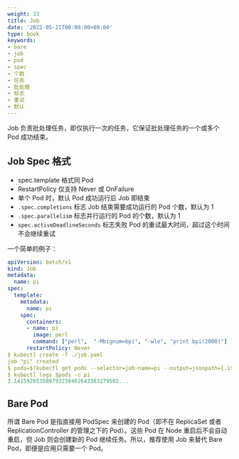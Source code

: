 ```yaml
---
weight: 33
title: Job
date: '2022-05-21T00:00:00+08:00'
type: book
keywords:
- bare
- job
- pod
- spec
- 个数
- 任务
- 批处理
- 标志
- 重试
- 默认
---
```



Job 负责批处理任务，即仅执行一次的任务，它保证批处理任务的一个或多个 Pod 成功结束。

## Job Spec 格式

- spec.template 格式同 Pod
- RestartPolicy 仅支持 Never 或 OnFailure
- 单个 Pod 时，默认 Pod 成功运行后 Job 即结束
- `.spec.completions` 标志 Job 结束需要成功运行的 Pod 个数，默认为 1
- `.spec.parallelism` 标志并行运行的 Pod 的个数，默认为 1
- `spec.activeDeadlineSeconds` 标志失败 Pod 的重试最大时间，超过这个时间不会继续重试

一个简单的例子：

```yaml
apiVersion: batch/v1
kind: Job
metadata:
  name: pi
spec:
  template:
    metadata:
      name: pi
    spec:
      containers:
      - name: pi
        image: perl
        command: ["perl",  "-Mbignum=bpi", "-wle", "print bpi(2000)"]
      restartPolicy: Never
$ kubectl create -f ./job.yaml
job "pi" created
$ pods=$(kubectl get pods --selector=job-name=pi --output=jsonpath={.items..metadata.name})
$ kubectl logs $pods -c pi
3.141592653589793238462643383279502...
```

## Bare Pod

所谓 Bare Pod 是指直接用 PodSpec 来创建的 Pod（即不在 ReplicaSet 或者 ReplicationController 的管理之下的 Pod）。这些 Pod 在 Node 重启后不会自动重启，但 Job 则会创建新的 Pod 继续任务。所以，推荐使用 Job 来替代 Bare Pod，即便是应用只需要一个 Pod。
